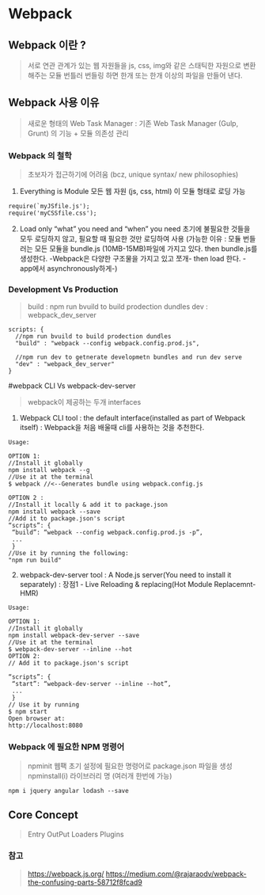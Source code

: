# Webpack

## Webpack 이란 ? 
> 서로 연관 관계가 있는 웹 자원들을 js, css, img와 같은 스태틱한 자원으로 변환해주는
모듈 번틀러
> 번들링 하면 한개 또는 한개 이상의 파일을 만들어 낸다.

## Webpack 사용 이유
> 새로운 형태의 Web Task Manager
: 기존 Web Task Manager (Gulp, Grunt) 의 기능 + 모듈 의존성 관리


### Webpack 의 철학
> 초보자가 접근하기에 어려움 (bcz, unique syntax/ new philosophies)
1. Everything is Module
모든 웹 자원 (js, css, html) 이 모듈 형태로 로딩 가능
```
require(`myJSfile.js');
require('myCSSfile.css');
```

2. Load only “what” you need and “when” you need
초기에 불필요한 것들을 모두 로딩하지 않고, 필요할 때 필요한 것만 로딩하여 사용
(가능한 이유 : 모듈 번들러는 모든 모듈을 bundle.js (10MB-15MB)파일에 가지고 있다.
then bundle.js를 생성한다. -Webpack은 다양한 구조물을 가지고 있고 쪼개- 
then load 한다. -app에서 asynchronously하게-)


### Development Vs Production
> build : npm run bvuild to build prodection dundles
> dev : webpack_dev_server
```
scripts: {
  //npm run bvuild to build prodection dundles
  "build" : "webpack --config webpack.config.prod.js",

  //npm run dev to getnerate developmetn bundles and run dev serve
  "dev" : "webpack_dev_server"
}
```

#webpack CLI Vs webpack-dev-server
> webpack이 제공하는 두개 interfaces

1. Webpack CLI tool 
: the default interface(installed as part of Webpack itself)
: Webpack을 처음 배울때 cli를 사용하는 것을 추천한다.
```
Usage: 

OPTION 1: 
//Install it globally
npm install webpack --g
//Use it at the terminal 
$ webpack //<--Generates bundle using webpack.config.js

OPTION 2 :
//Install it locally & add it to package.json
npm install webpack --save
//Add it to package.json's script 
“scripts”: {
 “build”: “webpack --config webpack.config.prod.js -p”,
 ...
 }
//Use it by running the following:
"npm run build"

```

2. webpack-dev-server tool 
: A Node.js server(You need to install it separately)
: 장점1 - Live Reloading & replacing(Hot Module Replacemnt-HMR) 
```
Usage: 

OPTION 1:
//Install it globally
npm install webpack-dev-server --save
//Use it at the terminal
$ webpack-dev-server --inline --hot
OPTION 2:
// Add it to package.json's script 

“scripts”: {
 “start”: “webpack-dev-server --inline --hot”,
 ...
 }
// Use it by running 
$ npm start
Open browser at:
http://localhost:8080
```

### Webpack 에 필요한 NPM 명령어
> npminit 웹팩 초기 설정에 필요한 명령어로 package.json 파일을 생성
npminstall(i) 라이브러리 명 (여러개 한번에 가능)
```
npm i jquery angular lodash ‐‐save
```


## Core Concept
> Entry
> OutPut
> Loaders
> Plugins


### 참고
> https://webpack.js.org/
> https://medium.com/@rajaraodv/webpack-the-confusing-parts-58712f8fcad9